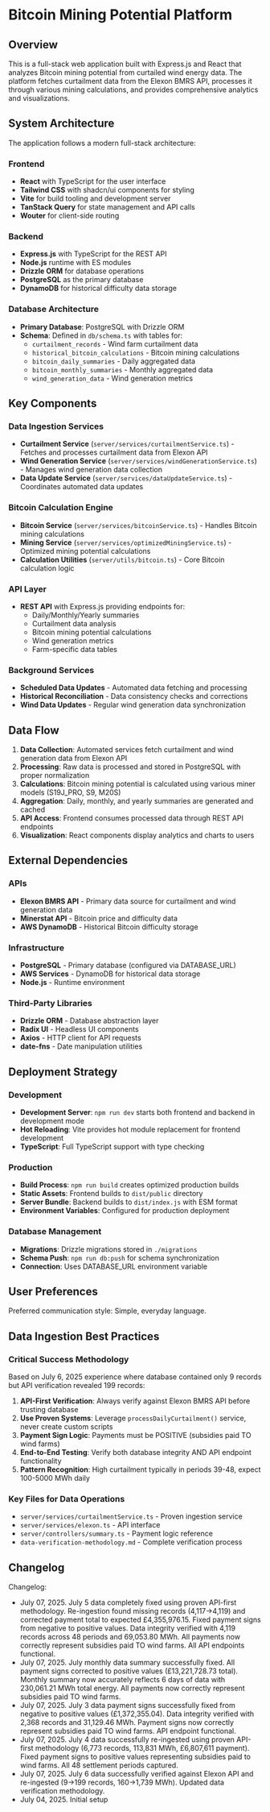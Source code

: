 # Bitcoin Mining Potential Platform

## Overview

This is a full-stack web application built with Express.js and React that analyzes Bitcoin mining potential from curtailed wind energy data. The platform fetches curtailment data from the Elexon BMRS API, processes it through various mining calculations, and provides comprehensive analytics and visualizations.

## System Architecture

The application follows a modern full-stack architecture:

### Frontend
- **React** with TypeScript for the user interface
- **Tailwind CSS** with shadcn/ui components for styling
- **Vite** for build tooling and development server
- **TanStack Query** for state management and API calls
- **Wouter** for client-side routing

### Backend
- **Express.js** with TypeScript for the REST API
- **Node.js** runtime with ES modules
- **Drizzle ORM** for database operations
- **PostgreSQL** as the primary database
- **DynamoDB** for historical difficulty data storage

### Database Architecture
- **Primary Database**: PostgreSQL with Drizzle ORM
- **Schema**: Defined in `db/schema.ts` with tables for:
  - `curtailment_records` - Wind farm curtailment data
  - `historical_bitcoin_calculations` - Bitcoin mining calculations
  - `bitcoin_daily_summaries` - Daily aggregated data
  - `bitcoin_monthly_summaries` - Monthly aggregated data
  - `wind_generation_data` - Wind generation metrics

## Key Components

### Data Ingestion Services
- **Curtailment Service** (`server/services/curtailmentService.ts`) - Fetches and processes curtailment data from Elexon API
- **Wind Generation Service** (`server/services/windGenerationService.ts`) - Manages wind generation data collection
- **Data Update Service** (`server/services/dataUpdateService.ts`) - Coordinates automated data updates

### Bitcoin Calculation Engine
- **Bitcoin Service** (`server/services/bitcoinService.ts`) - Handles Bitcoin mining calculations
- **Mining Service** (`server/services/optimizedMiningService.ts`) - Optimized mining potential calculations
- **Calculation Utilities** (`server/utils/bitcoin.ts`) - Core Bitcoin calculation logic

### API Layer
- **REST API** with Express.js providing endpoints for:
  - Daily/Monthly/Yearly summaries
  - Curtailment data analysis
  - Bitcoin mining potential calculations
  - Wind generation metrics
  - Farm-specific data tables

### Background Services
- **Scheduled Data Updates** - Automated data fetching and processing
- **Historical Reconciliation** - Data consistency checks and corrections
- **Wind Data Updates** - Regular wind generation data synchronization

## Data Flow

1. **Data Collection**: Automated services fetch curtailment and wind generation data from Elexon API
2. **Processing**: Raw data is processed and stored in PostgreSQL with proper normalization
3. **Calculations**: Bitcoin mining potential is calculated using various miner models (S19J_PRO, S9, M20S)
4. **Aggregation**: Daily, monthly, and yearly summaries are generated and cached
5. **API Access**: Frontend consumes processed data through REST API endpoints
6. **Visualization**: React components display analytics and charts to users

## External Dependencies

### APIs
- **Elexon BMRS API** - Primary data source for curtailment and wind generation data
- **Minerstat API** - Bitcoin price and difficulty data
- **AWS DynamoDB** - Historical Bitcoin difficulty storage

### Infrastructure
- **PostgreSQL** - Primary database (configured via DATABASE_URL)
- **AWS Services** - DynamoDB for historical data storage
- **Node.js** - Runtime environment

### Third-Party Libraries
- **Drizzle ORM** - Database abstraction layer
- **Radix UI** - Headless UI components
- **Axios** - HTTP client for API requests
- **date-fns** - Date manipulation utilities

## Deployment Strategy

### Development
- **Development Server**: `npm run dev` starts both frontend and backend in development mode
- **Hot Reloading**: Vite provides hot module replacement for frontend development
- **TypeScript**: Full TypeScript support with type checking

### Production
- **Build Process**: `npm run build` creates optimized production builds
- **Static Assets**: Frontend builds to `dist/public` directory
- **Server Bundle**: Backend builds to `dist/index.js` with ESM format
- **Environment Variables**: Configured for production deployment

### Database Management
- **Migrations**: Drizzle migrations stored in `./migrations`
- **Schema Push**: `npm run db:push` for schema synchronization
- **Connection**: Uses DATABASE_URL environment variable

## User Preferences

Preferred communication style: Simple, everyday language.

## Data Ingestion Best Practices

### Critical Success Methodology
Based on July 6, 2025 experience where database contained only 9 records but API verification revealed 199 records:

1. **API-First Verification**: Always verify against Elexon BMRS API before trusting database
2. **Use Proven Systems**: Leverage `processDailyCurtailment()` service, never create custom scripts  
3. **Payment Sign Logic**: Payments must be POSITIVE (subsidies paid TO wind farms)
4. **End-to-End Testing**: Verify both database integrity AND API endpoint functionality
5. **Pattern Recognition**: High curtailment typically in periods 39-48, expect 100-5000 MWh daily

### Key Files for Data Operations
- `server/services/curtailmentService.ts` - Proven ingestion service
- `server/services/elexon.ts` - API interface  
- `server/controllers/summary.ts` - Payment logic reference
- `data-verification-methodology.md` - Complete verification process

## Changelog

Changelog:
- July 07, 2025. July 5 data completely fixed using proven API-first methodology. Re-ingestion found missing records (4,117→4,119) and corrected payment total to expected £4,355,976.15. Fixed payment signs from negative to positive values. Data integrity verified with 4,119 records across 48 periods and 69,053.80 MWh. All payments now correctly represent subsidies paid TO wind farms. All API endpoints functional.
- July 07, 2025. July monthly data summary successfully fixed. All payment signs corrected to positive values (£13,221,728.73 total). Monthly summary now accurately reflects 6 days of data with 230,061.21 MWh total energy. All payments now correctly represent subsidies paid TO wind farms.
- July 07, 2025. July 3 data payment signs successfully fixed from negative to positive values (£1,372,355.04). Data integrity verified with 2,368 records and 31,129.46 MWh. Payment signs now correctly represent subsidies paid TO wind farms. API endpoint functional.
- July 07, 2025. July 4 data successfully re-ingested using proven API-first methodology (6,773 records, 113,831 MWh, £6,807,611 payment). Fixed payment signs to positive values representing subsidies paid to wind farms. All 48 settlement periods captured.
- July 07, 2025. July 6 data successfully verified against Elexon API and re-ingested (9→199 records, 160→1,739 MWh). Updated data verification methodology.
- July 04, 2025. Initial setup